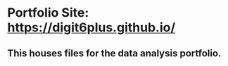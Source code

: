 # Portfolio Site: https://digit6plus.github.io/
## This houses files for the data analysis portfolio.

